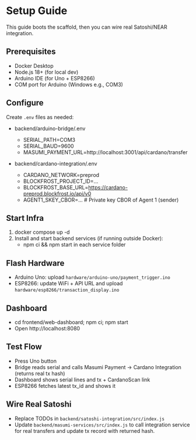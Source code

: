 # Setup Guide

This guide boots the scaffold, then you can wire real Satoshi/NEAR integration.

## Prerequisites
- Docker Desktop
- Node.js 18+ (for local dev)
- Arduino IDE (for Uno + ESP8266)
- COM port for Arduino (Windows e.g., COM3)

## Configure
Create `.env` files as needed:

- backend/arduino-bridge/.env
  - SERIAL_PATH=COM3
  - SERIAL_BAUD=9600
  - MASUMI_PAYMENT_URL=http://localhost:3001/api/cardano/transfer

- backend/cardano-integration/.env
  - CARDANO_NETWORK=preprod
  - BLOCKFROST_PROJECT_ID=...
  - BLOCKFROST_BASE_URL=https://cardano-preprod.blockfrost.io/api/v0
  - AGENT1_SKEY_CBOR=... # Private key CBOR of Agent 1 (sender)

## Start Infra

1. docker compose up -d
2. Install and start backend services (if running outside Docker):
   - npm ci && npm start in each service folder

## Flash Hardware
- Arduino Uno: upload `hardware/arduino-uno/payment_trigger.ino`
- ESP8266: update WiFi + API URL and upload `hardware/esp8266/transaction_display.ino`

## Dashboard
- cd frontend/web-dashboard; npm ci; npm start
- Open http://localhost:8080

## Test Flow
- Press Uno button
- Bridge reads serial and calls Masumi Payment → Cardano Integration (returns real tx hash)
- Dashboard shows serial lines and tx + CardanoScan link
- ESP8266 fetches latest tx_id and shows it

## Wire Real Satoshi
- Replace TODOs in `backend/satoshi-integration/src/index.js`
- Update `backend/masumi-services/src/index.js` to call integration service for real transfers and update tx record with returned hash.
